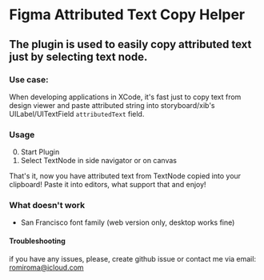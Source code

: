 # Figma Attributed Text Copy Helper

## The plugin is used to easily copy attributed text just by selecting text node.

### Use case:
When developing applications in XCode, it's fast just to copy text from design viewer and paste attributed string into storyboard/xib's UILabel/UITextField ```attributedText``` field.

### Usage

0. Start Plugin
1. Select TextNode in side navigator or on canvas

That's it, now you have attributed text from TextNode copied into your clipboard! Paste it into editors, what support that and enjoy!

### What doesn't work
* San Francisco font family (web version only, desktop works fine)

#### Troubleshooting 
if you have any issues, please, create github issue or contact me via email: romiroma@icloud.com
